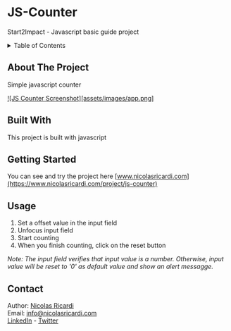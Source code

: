 # JS-Counter
Start2Impact - Javascript basic guide project

<details>
  <summary>Table of Contents</summary>
  <ol>
    <li><a href="#about-the-project">About The Project</a></li>
    <li><a href="#built-with">Built With</a></li>
    <li><a href="#getting-started">Getting Started</a></li>
    <li><a href="#usage">Usage</a></li>
    <li><a href="#license">License</a></li>
    <li><a href="#contact">Contact</a></li>
  </ol>
</details>

## About The Project
Simple javascript counter

[![JS Counter Screenshot][assets/images/app.png]](https://www.nicolasricardi.com/project/js-counter)

## Built With
This project is built with javascript

## Getting Started
You can see and try the project here [www.nicolasricardi.com](https://www.nicolasricardi.com/project/js-counter)

## Usage

 1. Set a offset value in the input field 
 2. Unfocus input field
 3. Start counting
 4. When you finish counting, click on the reset button

*Note: The input field verifies that input value is a number. Otherwise, input value will be reset to '0' as default value and show an alert messagge.*

## Contact

Author: [Nicolas Ricardi](www.nicolasricardi.com) <br />
Email: [info@nicolasricardi.com](mailto:info@nicolasricardi.com)<br />
[LinkedIn](https://www.linkedin.com/in/nicolasricardi/) - [Twitter](https://twitter.com/nick_ricardi00)